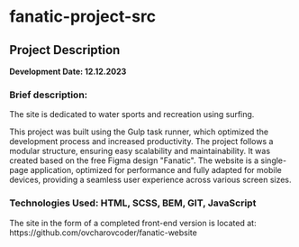 # fanatic-project-src
<h2>Project Description</h2>
<b>Development Date: 12.12.2023</b>
<h3>Brief description:</h3>
<p>The site is dedicated to water sports and recreation using surfing.</p>
<p>This project was built using the Gulp task runner, which optimized the development process and increased productivity. The project follows a modular structure, ensuring easy scalability and maintainability. It was created based on the free Figma design "Fanatic". The website is a single-page application, optimized for performance and fully adapted for mobile devices, providing a seamless user experience across various screen sizes.</p>

<h3>Technologies Used: HTML, SCSS, BEM, GIT, JavaScript</h3>

<p>The site in the form of a completed front-end version is located at: https://github.com/ovcharovcoder/fanatic-website</p>


